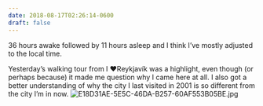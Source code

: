 ```yaml
---
date: 2018-08-17T02:26:14-0600
draft: false
---
```




36 hours awake followed by 11 hours asleep and I think I’ve mostly adjusted to the local time.

Yesterday’s walking tour from I ❤️Reykjavík was a highlight, even though (or perhaps because) it made me question why I came here at all. I also got a better understanding of why the city I last visited in 2001 is so different from the city I’m in now. ![E18D31AE-5E5C-46DA-B257-60AF553B05BE.jpg](http://ianwhitney.micro.blog/uploads/2018/209a9ce0d2.jpg)



